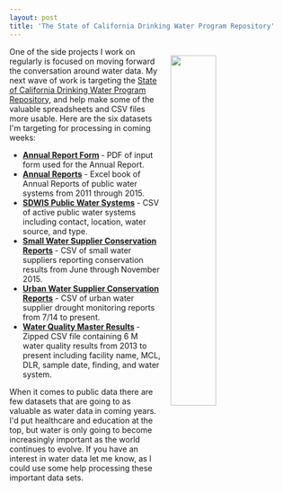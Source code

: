 ```yaml
---
layout: post
title: 'The State of California Drinking Water Program Repository'
---
```

<p><img style="padding: 15px;" src="http://kinlane-productions.s3.amazonaws.com/api_evangelist_site/blog/screen_shot_2017_01_19_at_11.20.03_am.png" alt="" width="40%" align="right" /></p>
<p>One of the side projects I work on regularly is focused on moving forward the conversation around water data. My next wave of work is targeting the <a href="https://drinc.ca.gov/dnn/Applications/DWPRepository.aspx">State of California&nbsp;Drinking Water Program Repository</a>, and help&nbsp;make some of the valuable spreadsheets and CSV files more usable. Here are the six datasets I'm targeting for processing in coming weeks:</p>
<ul>
<li><strong><a href="https://drinc.ca.gov/dnn/LinkClick.aspx?fileticket=lSLS6AJ2VZI%3d&amp;tabid=222&amp;portalid=0&amp;mid=2916&amp;forcedownload=true">Annual Report Form</a> </strong>- PDF of input form used for the Annual Report.</li>
<li><strong><a href="https://drinc.ca.gov/dnn/LinkClick.aspx?fileticket=u0-q7Teh3qo%3d&amp;tabid=222&amp;portalid=0&amp;mid=2916&amp;forcedownload=true">Annual Reports</a></strong> - Excel book of Annual Reports of public water systems from 2011 through 2015.</li>
<li><strong><a href="https://drinc.ca.gov/dnn/LinkClick.aspx?fileticket=dyA5HxBJLM4%3d&amp;tabid=222&amp;portalid=0&amp;mid=2916&amp;forcedownload=true">SDWIS Public Water Systems</a></strong> - CSV of active public water systems including contact, location, water source, and type.</li>
<li><strong><a href="https://drinc.ca.gov/dnn/LinkClick.aspx?fileticket=EsuXwngd98E%3d&amp;tabid=222&amp;portalid=0&amp;mid=2916&amp;forcedownload=true">Small Water Supplier Conservation Reports</a> </strong>- CSV of small water suppliers reporting conservation results from June through November 2015.</li>
<li><strong><a href="https://drinc.ca.gov/dnn/LinkClick.aspx?fileticket=KuDZcgBmgk8%3d&amp;tabid=222&amp;portalid=0&amp;mid=2916&amp;forcedownload=true">Urban Water Supplier Conservation Reports</a></strong> - CSV of urban water supplier drought monitoring reports from 7/14 to present.</li>
<li><strong><a href="https://drinc.ca.gov/dnn/LinkClick.aspx?fileticket=OTfAYrSO96Y%3d&amp;tabid=222&amp;portalid=0&amp;mid=2916&amp;forcedownload=true">Water Quality Master Results</a> </strong>- Zipped CSV file containing 6 M water quality results from 2013 to present including facility name, MCL, DLR, sample date, finding, and water system.</li>
</ul>
<p>When it comes to public data there are few datasets that are going to as valuable as water data in coming years. I'd put healthcare and education at the top, but water is only going to become increasingly important as the world continues to evolve. If you have an interest in water data let me know, as I could use some help processing these important data sets.</p>